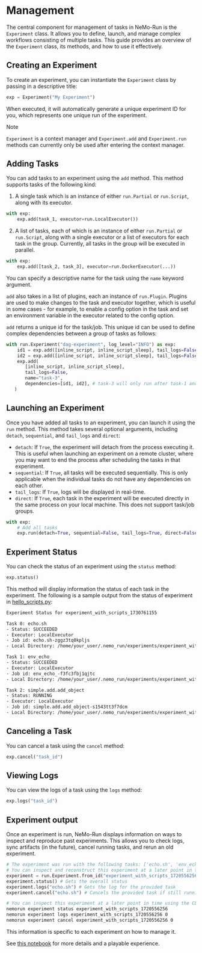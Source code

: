 # Management

The central component for management of tasks in NeMo-Run is the `Experiment` class. It allows you to define, launch, and manage complex workflows consisting of multiple tasks. This guide provides an overview of the `Experiment` class, its methods, and how to use it effectively.

**Creating an Experiment**
---------------------------

To create an experiment, you can instantiate the `Experiment` class by passing in a descriptive title:
```python
exp = Experiment("My Experiment")
```
When executed, it will automatically generate a unique experiment ID for you, which represents one unique run of the experiment.

> [!NOTE]
> `Experiment` is a context manager and `Experiment.add` and `Experiment.run` methods can currently only be used after entering the context manager.

**Adding Tasks**
-----------------

You can add tasks to an experiment using the `add` method. This method supports tasks of the following kind:

1. A single task which is an instance of either `run.Partial` or `run.Script`, along with its executor.
```python
with exp:
    exp.add(task_1, executor=run.LocalExecutor())
```

2. A list of tasks, each of which is an instance of either `run.Partial` or `run.Script`, along with a single executor or a list of executors for each task in the group. Currently, all tasks in the group will be executed in parallel.
```python
with exp:
    exp.add([task_2, task_3], executor=run.DockerExecutor(...))
```

You can specify a descriptive name for the task using the `name` keyword argument.

`add` also takes in a list of plugins, each an instance of `run.Plugin`. Plugins are used to make changes to the task and executor together, which is useful in some cases - for example, to enable a config option in the task and set an environment variable in the executor related to the config option.

`add` returns a unique id for the task/job. This unique id can be used to define complex dependencies between a group of tasks as follows:
```python
with run.Experiment("dag-experiment", log_level="INFO") as exp:
    id1 = exp.add([inline_script, inline_script_sleep], tail_logs=False, name="task-1")
    id2 = exp.add([inline_script, inline_script_sleep], tail_logs=False, name="task-2")
    exp.add(
       [inline_script, inline_script_sleep],
       tail_logs=False,
       name="task-3",
       dependencies=[id1, id2], # task-3 will only run after task-1 and task-2 have completed
   )
```

**Launching an Experiment**
---------------------------

Once you have added all tasks to an experiment, you can launch it using the `run` method. This method takes several optional arguments, including `detach`, `sequential`, and `tail_logs` and `direct`:

* `detach`: If `True`, the experiment will detach from the process executing it. This is useful when launching an experiment on a remote cluster, where you may want to end the process after scheduling the tasks in that experiment.
* `sequential`: If `True`, all tasks will be executed sequentially. This is only applicable when the individual tasks do not have any dependencies on each other.
* `tail_logs`: If `True`, logs will be displayed in real-time.
* `direct`: If `True`, each task in the experiment will be executed directly in the same process on your local machine. This does not support task/job groups.

```python
with exp:
    # Add all tasks
    exp.run(detach=True, sequential=False, tail_logs=True, direct=False)
```

**Experiment Status**
---------------------

You can check the status of an experiment using the `status` method:
```python
exp.status()
```
This method will display information the status of each task in the experiment. The following is a sample output from the status of experiment in [hello_scripts.py](../../../examples/hello-world/hello_scripts.py):
```bash
Experiment Status for experiment_with_scripts_1730761155

Task 0: echo.sh
- Status: SUCCEEDED
- Executor: LocalExecutor
- Job id: echo.sh-zggz3tq0kpljs
- Local Directory: /home/your_user/.nemo_run/experiments/experiment_with_scripts/experiment_with_scripts_1730761155/echo.sh

Task 1: env_echo_
- Status: SUCCEEDED
- Executor: LocalExecutor
- Job id: env_echo_-f3fc3fbj1qjtc
- Local Directory: /home/your_user/.nemo_run/experiments/experiment_with_scripts/experiment_with_scripts_1730761155/env_echo_

Task 2: simple.add.add_object
- Status: RUNNING
- Executor: LocalExecutor
- Job id: simple.add.add_object-s1543tt3f7dcm
- Local Directory: /home/your_user/.nemo_run/experiments/experiment_with_scripts/experiment_with_scripts_1730761155/simple.add.add_object
```

**Canceling a Task**
---------------------

You can cancel a task using the `cancel` method:
```python
exp.cancel("task_id")
```

**Viewing Logs**
-----------------

You can view the logs of a task using the `logs` method:
```python
exp.logs("task_id")
```

**Experiment output**
-----------------
Once an experiment is run, NeMo-Run displays information on ways to inspect and reproduce past experiments. This allows you to check logs, sync artifacts (in the future), cancel running tasks, and rerun an old experiment.

```python
# The experiment was run with the following tasks: ['echo.sh', 'env_echo_', 'simple.add.add_object']
# You can inspect and reconstruct this experiment at a later point in time using:
experiment = run.Experiment.from_id("experiment_with_scripts_1720556256")
experiment.status() # Gets the overall status
experiment.logs("echo.sh") # Gets the log for the provided task
experiment.cancel("echo.sh") # Cancels the provided task if still running
```

```bash
# You can inspect this experiment at a later point in time using the CLI as well:
nemorun experiment status experiment_with_scripts_1720556256
nemorun experiment logs experiment_with_scripts_1720556256 0
nemorun experiment cancel experiment_with_scripts_1720556256 0
```
This information is specific to each experiment on how to manage it.

See [this notebook](examples/hello-world/hello_experiments.ipynb) for more details and a playable experience.
